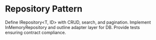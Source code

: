 # Repository Pattern
Define IRepository<T, ID> with CRUD, search, and pagination. Implement InMemoryRepository and outline adapter layer for DB.
Provide tests ensuring contract compliance.
